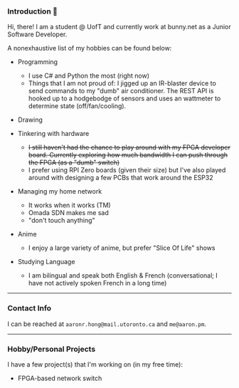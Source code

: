### Introduction :wave:

Hi, there! I am a student @ UofT and currently work at bunny.net as a Junior Software Developer. 

A nonexhaustive list of my hobbies can be found below:

- Programming
  - I use C# and Python the most (right now)
  - Things that I am not proud of: I jigged up an IR-blaster device to send commands to my "dumb" air conditioner. The REST API is hooked up to a hodgebodge of sensors and uses an wattmeter to determine state (off/fan/cooling). 

- Drawing 

- Tinkering with hardware
  - ~~I still haven't had the chance to play around with my FPGA developer board. Currently exploring how much bandwidth I can push through the FPGA (as a "dumb" switch)~~
  - I prefer using RPI Zero boards (given their size) but I've also played around with designing a few PCBs that work around the ESP32
  
- Managing my home network
  - It works when it works (TM)
  - Omada SDN makes me sad
  - "don't touch anything"
    
- Anime
  - I enjoy a large variety of anime, but prefer "Slice Of Life" shows
    
- Studying Language
  - I am bilingual and speak both English & French (conversational; I have not actively spoken French in a long time)
  
---

### Contact Info

I can be reached at `aaronr.hong@mail.utoronto.ca` and `me@aaron.pm`.

---

### Hobby/Personal Projects

I have a few project(s) that I'm working on (in my free time):

- FPGA-based network switch


